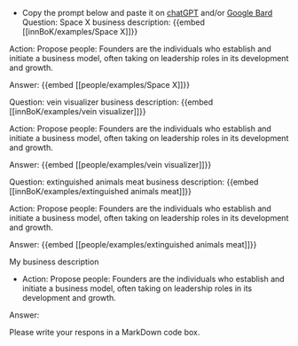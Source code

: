 - Copy the prompt below and paste it on [chatGPT](https://chat.openai.com) and/or [Google Bard](https://bard.google.com/chat)
Question: Space X business description:
{{embed [[innBoK/examples/Space X]]}}

Action: Propose people: Founders are the individuals who establish and initiate a business model, often taking on leadership roles in its development and growth.

Answer:
{{embed [[people/examples/Space X]]}}

Question: vein visualizer business description:
{{embed [[innBoK/examples/vein visualizer]]}}

Action: Propose people: Founders are the individuals who establish and initiate a business model, often taking on leadership roles in its development and growth.

Answer:
{{embed [[people/examples/vein visualizer]]}}

Question: extinguished animals meat business description:
{{embed [[innBoK/examples/extinguished animals meat]]}}

Action: Propose people: Founders are the individuals who establish and initiate a business model, often taking on leadership roles in its development and growth.

Answer:
{{embed [[people/examples/extinguished animals meat]]}}



My business description

<CONTEXT>

- Action:
Propose people: Founders are the individuals who establish and initiate a business model, often taking on leadership roles in its development and growth.

Answer:

Please write your respons in a MarkDown code box.



